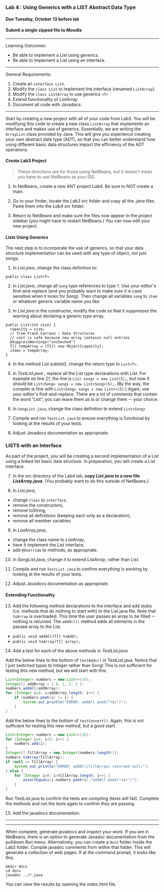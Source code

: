 ### Lab 4 : Using Generics with a LIST Abstract Data Type
#### Due Tuesday, October 13 before lab
#### Submit a single zipped file to Moodle

<hr>

Learning Outcomes:

- Be able to implement a _List_ using generics.
- Be able to implement a _List_ using an interface.

<hr>

General Requirements:

1. Create an `interface List`.
2. Modify the `class List` to implement the interface (renamed `ListArray`).
3. Modify the `class ListArray` to use generics `<T>`
4. Extend functionality of _ListArray_
3. Document all code with Javadocs.

<hr>

Start by creating a new project with all of your code from Lab3. You will be modifying this code to create a new class `ListArray` that implements an interface and makes use of generics. Essentially, we are writing the `ArrayList` class provided by Java. This will give you experience creating your own abstract data type (ADT), so that you can better understand how using different basic data structures impact the efficiency of the ADT operations.


#### Create Lab3 Project

> These directions are for those using NetBeans, but it doesn't mean you have to use NetBeans as your IDE.

1. In NetBeans, create a new ANT project _Lab4_. Be sure to NOT create a main.

2. Go to your finder, locate the _Lab3_ _src_ folder and copy all the _.java_ files. Paste them into the _Lab4_ _src_ folder.

3. Return to NetBeans and make sure the files now appear in the project sidebar (you might have to restart NetBeans.) You can now edit your new project.

#### Lists Using Generics

The next step is to incorporate the use of generics, so that your data structure implementation can be used with any type of object, not just songs.

1. In _List.java_, change the class definition to:
  ```
  public class List<T>
  ```

2. In _List.java_, change all `Song` type references to type `T`. Use your editor's find-and-replace (and you probably want to make sure it is case sensitive when it looks for Song). Then change all variables `song` to `item` or whatever generic variable name you like.

3. In _List.java_ in the constructor, modify the code so that it suppresses the warning about declaring a generic type array.
  ```
  public List(int size) {
    capacity = size;
    // from Frank Carrano : Data Structures
    // cast is safe because new array contains null entries
    @SuppressWarnings("unchecked")
    T[] tempArray = (T[]) new Object[capacity];
    items = tempArray;
  }
  ```

4. In the method _List.sublist()_, change the return type to `List<T>`.

5. In _TestList.java_ , replace all the _List_ type declarations with _List<Song>_. For example on line 21, the line is `List songs = new List(5);`, but now it should be	`List<Song> songs = new List<Song>(5);`. (By the way, the compiler is fine with `List<Song> songs = new List<>(5)`.) Again, use your editor's find-and-replace. There are a lot of comments that contain the word "List", you can leave them as is or change them -- your choice. 

6. In `SongList.java`, change the class definition to extend `List<Song>`

7. Compile and run `TestList.java` to ensure everything is functional by looking at the results of your tests.

6. Adjust Javadocs documentation as appropriate.

### LISTS with an Interface

As part of the project, you will be creating a second implementation of a List using a linked list basic data structure. In preparation, you will create a List interface.  

7. In the src directory of the Lab4 lab, **copy _List.java_ to a new file _ListArray.java_**. (You probably want to do this outside of NetBeans.)

8. In _List.java_,
  - change `class` to `interface`,
  - remove the constructors,
  - remove toString,
  - remove all definitions (keeping each only as a declaration),
  - remove all member variables

9. In _ListArray.java_,
  - change the class name to _ListArray_,
  - have it implement the _List_ interface,
  - add `@Override` to methods, as appropriate.

10. In _SongList.java_, change it to extend _ListArray<Song>_, rather than _List<Song>_.

11. Compile and run `TestList.java` to confirm everything is working by looking at the results of your tests.

12. Adjust Javadocs documentation as appropriate.

#### Extending Functionality

13. Add the following method declarations to the interface and add stubs (i.e. methods that do nothing to start with) to the List.java file. Note that `toArray` is overloaded. This time the user passes an array to be filled -- nothing is returned. The `addAll()` method adds all elements in the passed array to the List.

 - `public void addAll(T[] toAdd);`
 - `public void toArray(T[] array);`


14. Add a test for each of the above methods in _TestList.java_.

Add the below lines to the bottom of `testAdds()` in TestList.java. Notice that I just switched types to Integer rather than Song! This is not sufficient for testing this new method, but we will start with this.

```java
List<Integer> numbers = new List<>(10);
Integer[] addArray = { 0, 1, 2, 3 };
numbers.addAll(addArray);
for (Integer i=0; i<addArray.length; i++) {
	if (numbers.peek(i) != i) {
		System.out.println("ERROR: addAll peek("+i+")");
	}
}
```

Add the below lines to the bottom of `testConvert()`. Again, this is not sufficient for testing this new method, but a good start.

```java
List<Integer> numbers = new List<>(10);
for (Integer i=0; i<5; i++) {
	numbers.add(i);
}
Integer[] fillArray = new Integer[numbers.length()];
numbers.toArray(fillArray);
if (null == fillArray) {
	System.out.println("ERROR: addAll(fillArray) returned null;");
} else {
	for (Integer i=0; i<fillArray.length; i++) {
		assertEquals(i,numbers.peek(i),"addAll peek("+i+")");
	}
}
```

Run TestList.java to confirm the tests are compiling (tests will fail). Complete the methods and run the tests again to confirm they are passing.

15. Add the javadocs documentation.

<hr>
<hr>

When complete, generate javadocs and inspect your work. If you are in NetBeans, there is an option to generate Javadoc documentation from the pulldown _Run_ menu. Alternatively, you can create a `docs` folder inside the Lab2 folder. Compile javadoc comments from within that folder. This will generate a collection of web pages. If at the command prompt, it looks like this:
  ```
  mkdir docs
  cd docs
  javadoc ../*.java
  ```
  You can view the results by opening the index.html file.
